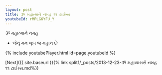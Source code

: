 ```yaml
---
layout: post
title: ૐ મહાત્માને નમહ ૧૧ ટાઈમ્સ
youtubeId: rMPLG6YFU_Y
---
```

 
 
 ૐ મહાત્માને નમહ  
 
 -  જેનું મન ખૂબ જ મહાન છે 
 
  
 
  
 
 
 
 
 
 


{% include youtubePlayer.html id=page.youtubeId %}
 
[Next]({{ site.baseurl }}{% link  split1/_posts/2013-12-23-ૐ મહાયાસસે નમહ ૧૧ ટાઈમ્સ.md%})
 
